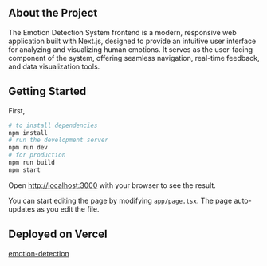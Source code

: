 ## About the Project
The Emotion Detection System frontend is a modern, responsive web application built with Next.js, designed to provide an intuitive user interface for analyzing and visualizing human emotions. It serves as the user-facing component of the system, offering seamless navigation, real-time feedback, and data visualization tools.
## Getting Started

First, 

```bash
# to install dependencies 
npm install
# run the development server
npm run dev
# for production
npm run build
npm start
```

Open [http://localhost:3000](http://localhost:3000) with your browser to see the result.

You can start editing the page by modifying `app/page.tsx`. The page auto-updates as you edit the file.

## Deployed on Vercel

[emotion-detection](https://emotion-detection-self.vercel.app/) 


